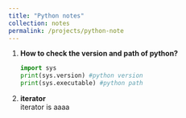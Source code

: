 ```yaml
---
title: "Python notes"
collection: notes
permalink: /projects/python-note
---
```


  1. <b>How to check the version and path of python?</b><br/>
  	  ```python
      import sys
      print(sys.version) #python version
      print(sys.executable) #python path
      ```
  2. <b>iterator</b><br/>
      iterator is aaaa
 
